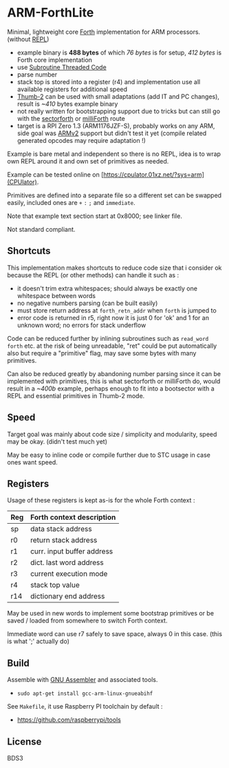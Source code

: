 # ARM-ForthLite

Minimal, lightweight core [Forth](https://en.wikipedia.org/wiki/Forth_(programming_language)) implementation for ARM processors. (without [REPL](https://en.wikipedia.org/wiki/Read%E2%80%93eval%E2%80%93print_loop))

* example binary is **488 bytes** of which *76 bytes* is for setup, *412 bytes* is Forth core implementation
* use [Subroutine Threaded Code](https://www.bradrodriguez.com/papers/moving1.htm)
* parse number
* stack top is stored into a register (r4) and implementation use all available registers for additional speed
* [Thumb-2](https://en.wikipedia.org/wiki/ARM_architecture_family#Thumb-2) can be used with small adaptations (add IT and PC changes), result is *~410* bytes example binary
* not really written for bootstrapping support due to tricks but can still go with the [sectorforth](https://github.com/cesarblum/sectorforth) or [milliForth](https://github.com/fuzzballcat/milliForth) route
* target is a RPI Zero 1.3 (ARM1176JZF-S), probably works on any ARM, side goal was [ARMv2](https://en.wikichip.org/wiki/arm/armv2) support but didn't test it yet (compile related generated opcodes may require adaptation !)

Example is bare metal and independent so there is no REPL, idea is to wrap own REPL around it and own set of primitives as needed.

Example can be tested online on [https://cpulator.01xz.net/?sys=arm](CPUlator).

Primitives are defined into a separate file so a different set can be swapped easily, included ones are `+` `:` `;` and `immediate`.

Note that example text section start at 0x8000; see linker file.

Not standard compliant.

## Shortcuts

This implementation makes shortcuts to reduce code size that i consider ok because the REPL (or other methods) can handle it such as :

* it doesn't trim extra whitespaces; should always be exactly one whitespace between words
* no negative numbers parsing (can be built easily)
* must store return address at `forth_retn_addr` when `forth` is jumped to
* error code is returned in r5, right now it is just 0 for 'ok' and 1 for an unknown word; no errors for stack underflow

Code can be reduced further by inlining subroutines such as `read_word` `forth` etc. at the risk of being unreadable, "ret" could be put automatically also but require a "primitive" flag, may save some bytes with many primitives.

Can also be reduced greatly by abandoning number parsing since it can be implemented with primitives, this is what sectorforth or milliForth do, would result in a *~400b* example, perhaps enough to fit into a bootsector with a REPL and essential primitives in Thumb-2 mode.

## Speed

Target goal was mainly about code size / simplicity and modularity, speed may be okay. (didn't test much yet)

May be easy to inline code or compile further due to STC usage in case ones want speed.

## Registers

Usage of these registers is kept as-is for the whole Forth context :

| Reg | Forth context description |
| --- | --- |
| sp | data stack address |
| r0 | return stack address |
| r1 | curr. input buffer address |
| r2 | dict. last word address |
| r3 | current execution mode |
| r4 | stack top value |
| r14 | dictionary end address |

May be used in new words to implement some bootstrap primitives or be saved / loaded from somewhere to switch Forth context.

Immediate word can use r7 safely to save space, always 0 in this case. (this is what ';' actually do)

## Build

Assemble with [GNU Assembler](https://en.wikipedia.org/wiki/GNU_Assembler) and associated tools.

* `sudo apt-get install gcc-arm-linux-gnueabihf`

See `Makefile`, it use Raspberry PI toolchain by default :

* https://github.com/raspberrypi/tools

## License

BDS3